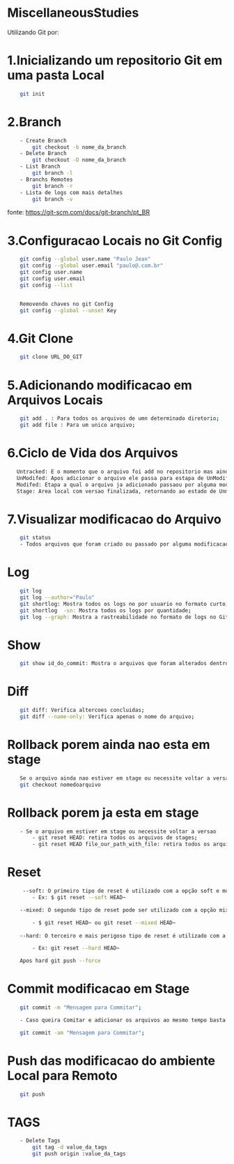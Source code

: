 # MiscellaneousStudies  

Utilizando Git por:


# 1.Inicializando um repositorio Git em uma pasta Local
    
```sh
    git init
```

# 2.Branch
    
```sh
    - Create Branch
        git checkout -b nome_da_branch
    - Delete Branch
        git checkout -D nome_da_branch
    - List Branch
        git branch -l 
    - Branchs Remotes
        git branch -r  
    - Lista de logs com mais detalhes
        git branch -v 
```

fonte: https://git-scm.com/docs/git-branch/pt_BR 


# 3.Configuracao Locais no Git Config
    
```sh
    git config --global user.name "Paulo Jean"
    git config --global user.email "paulo@.com.br"
    git config user.name 
    git config user.email 
    git config --list


    Removendo chaves no git Config
    git config --global --unset Key
```

# 4.Git Clone
    
```sh
    git clone URL_DO_GIT
```

# 5.Adicionando modificacao em Arquivos Locais
```sh
    git add . : Para todos os arquivos de umn determinado diretorio;
    git add file : Para um unico arquivo;

```

# 6.Ciclo de Vida dos Arquivos
```sh
   Untracked: E o momento que o arquivo foi add no repositorio mas ainda nao foi Trackeado
   UnModifed: Apos adicionar o arquivo ele passa para estapa de UnModifed;
   Modifed: Etapa a qual o arquivo ja adicionado passaou por alguma modificacao
   Stage: Area local com versao finalizada, retornando ao estado de Unmodified.

```

# 7.Visualizar modificacao do Arquivo
```sh
    git status
    - Todos arquivos que foram criado ou passado por alguma modificacao.
```

# Log
```sh
    git log
    git log --author="Paulo"
    git shortlog: Mostra todos os logs no por usuario no formato curto;
    git shortlog  -sn: Mostra todos os logs por quantidade;
    git log --graph: Mostra a rastreabilidade no formato de logs no Git;
```

# Show
```sh
    git show id_do_commit: Mostra o arquivos que foram alterados dentro do Commit;
```
# Diff
```sh
    git diff: Verifica altercoes concluidas;
    git diff --name-only: Verifica apenas o nome do arquivo;
```
    
# Rollback porem ainda nao esta em stage
```sh
    Se o arquivo ainda nao estiver em stage ou necessite voltar a versao
    git checkout nomedoarquivo
```

# Rollback porem ja esta em stage
```sh
    - Se o arquivo em estiver em stage ou necessite voltar a versao    
        - git reset HEAD: retira todos os arquivos de stages;
        - git reset HEAD file_our_path_with_file: retira todos os arquivos de stages;
```

# Reset
```sh
     --soft: O primeiro tipo de reset é utilizado com a opção soft e move apenas o ponteiro HEAD para algum outro commit, sem alterar a área de stage ou o diretório de working. É importante notar que, de fato, a operação moverá o branch para o qual o HEAD aponta e, por consequência, moverá também o ponteiro HEAD.
        - Ex: $ git reset --soft HEAD~

    --mixed: O segundo tipo de reset pode ser utilizado com a opção mixed ou, por ser o tipo default, somente com o comando reset.

        - $ git reset HEAD~ ou git reset --mixed HEAD~
        
    --hard: O terceiro e mais perigoso tipo de reset é utilizado com a opção hard e não apenas descarta as alterações na área de stage como também reverte todas as alterações no diretório de working para o estado do commit que foi especificado no comando. Por exemplo, imagine um repositório no mesmo estado dos casos anteriores.

        - Ex: git reset --hard HEAD~

    Apos hard git push --force
```


# Commit modificacao em Stage
```sh
    git commit -m "Mensagem para Commitar";

    - Caso queira Comitar e adicionar os arquivos ao mesmo tempo basta passar o seguinte comando:

    git commit -am "Mensagem para Commitar";
```

# Push das modificacao do ambiente Local para Remoto
```sh
    git push
```

# TAGS
```sh
    - Delete Tags
        git tag -d value_da_tags
        git push origin :value_da_tags
```